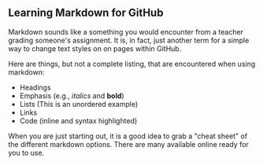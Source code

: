 ## Learning Markdown for GitHub

<p>Markdown sounds like a something you would encounter from a teacher grading someone's assignment.  It is, in fact, just another term for a simple way to change text styles on on pages within GitHub.

<p>Here are things, but not a complete listing, that are encountered when using markdown:

* Headings
* Emphasis (e.g., *italics* and **bold**)
* Lists (This is an unordered example)
* Links
* Code (inline and syntax highlighted)

<p>When you are just starting out, it is a good idea to grab a "cheat sheet" of the different markdown options.  There are many available online ready for you to use.